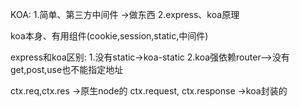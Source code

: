 KOA:
1.简单、第三方中间件 ->做东西
2.express、koa原理

koa本身、有用组件(cookie,session,static,中间件)

express和koa区别:
1.没有static->koa-static
2.koa强依赖router——>没有get,post,use也不能指定地址

ctx.req,ctx.res ->原生node的
ctx.request, ctx.response ->koa封装的